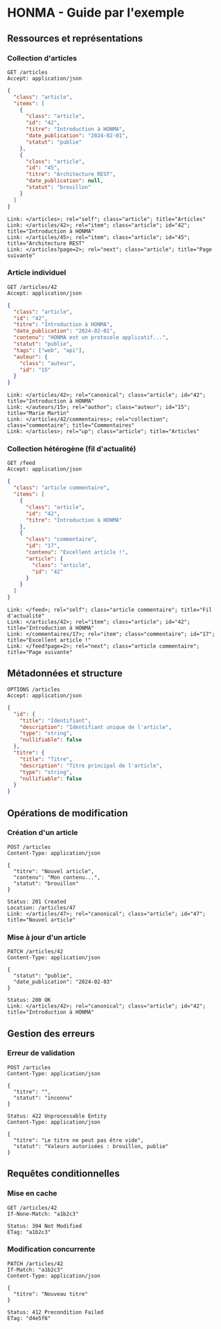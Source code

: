 # HONMA - Guide par l'exemple

## Ressources et représentations

### Collection d'articles

```http
GET /articles
Accept: application/json
```

```json
{
  "class": "article",
  "items": [
    {
      "class": "article",
      "id": "42",
      "titre": "Introduction à HONMA",
      "date_publication": "2024-02-01",
      "statut": "publie"
    },
    {
      "class": "article",
      "id": "45",
      "titre": "Architecture REST",
      "date_publication": null,
      "statut": "brouillon"
    }
  ]
}
```

```http
Link: </articles>; rel="self"; class="article"; title="Articles"
Link: </articles/42>; rel="item"; class="article"; id="42"; title="Introduction à HONMA"
Link: </articles/45>; rel="item"; class="article"; id="45"; title="Architecture REST"
Link: </articles?page=2>; rel="next"; class="article"; title="Page suivante"
```

### Article individuel

```http
GET /articles/42
Accept: application/json
```

```json
{
  "class": "article",
  "id": "42",
  "titre": "Introduction à HONMA",
  "date_publication": "2024-02-01",
  "contenu": "HONMA est un protocole applicatif...",
  "statut": "publie",
  "tags": ["web", "api"],
  "auteur": {
    "class": "auteur",
    "id": "15"
  }
}
```

```http
Link: </articles/42>; rel="canonical"; class="article"; id="42"; title="Introduction à HONMA"
Link: </auteurs/15>; rel="author"; class="auteur"; id="15"; title="Marie Martin"
Link: </articles/42/commentaires>; rel="collection"; class="commentaire"; title="Commentaires"
Link: </articles>; rel="up"; class="article"; title="Articles"
```

### Collection hétérogène (fil d'actualité)

```http
GET /feed
Accept: application/json
```

```json
{
  "class": "article commentaire",
  "items": [
    {
      "class": "article",
      "id": "42",
      "titre": "Introduction à HONMA"
    },
    {
      "class": "commentaire",
      "id": "17",
      "contenu": "Excellent article !",
      "article": {
        "class": "article",
        "id": "42"
      }
    }
  ]
}
```

```http
Link: </feed>; rel="self"; class="article commentaire"; title="Fil d'actualité"
Link: </articles/42>; rel="item"; class="article"; id="42"; title="Introduction à HONMA"
Link: </commentaires/17>; rel="item"; class="commentaire"; id="17"; title="Excellent article !"
Link: </feed?page=2>; rel="next"; class="article commentaire"; title="Page suivante"
```

## Métadonnées et structure

```http
OPTIONS /articles
Accept: application/json
```

```json
{
  "id": {
    "title": "Identifiant",
    "description": "Identifiant unique de l'article",
    "type": "string",
    "nullifiable": false
  },
  "titre": {
    "title": "Titre",
    "description": "Titre principal de l'article",
    "type": "string",
    "nullifiable": false
  }
}
```

## Opérations de modification

### Création d'un article

```http
POST /articles
Content-Type: application/json

{
  "titre": "Nouvel article",
  "contenu": "Mon contenu...",
  "statut": "brouillon"
}
```

```http
Status: 201 Created
Location: /articles/47
Link: </articles/47>; rel="canonical"; class="article"; id="47"; title="Nouvel article"
```

### Mise à jour d'un article

```http
PATCH /articles/42
Content-Type: application/json

{
  "statut": "publie",
  "date_publication": "2024-02-03"
}
```

```http
Status: 200 OK
Link: </articles/42>; rel="canonical"; class="article"; id="42"; title="Introduction à HONMA"
```

## Gestion des erreurs

### Erreur de validation

```http
POST /articles
Content-Type: application/json

{
  "titre": "",
  "statut": "inconnu"
}
```

```http
Status: 422 Unprocessable Entity
Content-Type: application/json

{
  "titre": "Le titre ne peut pas être vide",
  "statut": "Valeurs autorisées : brouillon, publie"
}
```

## Requêtes conditionnelles

### Mise en cache

```http
GET /articles/42
If-None-Match: "a1b2c3"
```

```http
Status: 304 Not Modified
ETag: "a1b2c3"
```

### Modification concurrente

```http
PATCH /articles/42
If-Match: "a1b2c3"
Content-Type: application/json

{
  "titre": "Nouveau titre"
}
```

```http
Status: 412 Precondition Failed
ETag: "d4e5f6"
```
